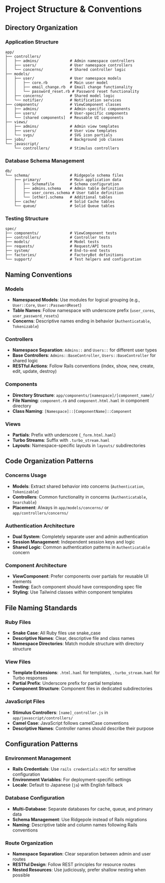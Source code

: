 # Project Structure & Conventions

## Directory Organization

### Application Structure
```
app/
├── controllers/
│   ├── admins/              # Admin namespace controllers
│   ├── users/               # User namespace controllers  
│   └── concerns/            # Shared controller logic
├── models/
│   ├── user/                # User namespace models
│   │   ├── core.rb          # Main user model
│   │   ├── email_change.rb  # Email change functionality
│   │   └── password_reset.rb # Password reset functionality
│   ├── concerns/            # Shared model logic
│   └── notifier/            # Notification services
├── components/              # ViewComponent classes
│   ├── admins/              # Admin-specific components
│   ├── users/               # User-specific components
│   └── [shared components]  # Reusable UI components
├── views/
│   ├── admins/              # Admin view templates
│   ├── users/               # User view templates
│   └── svgs/                # SVG icon partials
├── jobs/                    # Background job classes
└── javascript/
    └── controllers/         # Stimulus controllers
```

### Database Schema Management
```
db/
└── schema/                  # Ridgepole schema files
    ├── primary/             # Main application data
    │   ├── Schemafile       # Schema configuration
    │   ├── admins.schema    # Admin table definition
    │   ├── user_cores.schema # User table definition
    │   └── [other].schema   # Additional tables
    ├── cache/               # Solid Cache tables
    └── queue/               # Solid Queue tables
```

### Testing Structure
```
spec/
├── components/              # ViewComponent tests
├── controllers/             # Controller tests
├── models/                  # Model tests
├── requests/                # Request/API tests
├── system/                  # End-to-end tests
├── factories/               # FactoryBot definitions
└── support/                 # Test helpers and configuration
```

## Naming Conventions

### Models
- **Namespaced Models**: Use modules for logical grouping (e.g., `User::Core`, `User::PasswordReset`)
- **Table Names**: Follow namespace with underscore prefix (`user_cores`, `user_password_resets`)
- **Concerns**: Descriptive names ending in behavior (`Authenticatable`, `Tokenizable`)

### Controllers
- **Namespace Separation**: `Admins::` and `Users::` for different user types
- **Base Controllers**: `Admins::BaseController`, `Users::BaseController` for shared logic
- **RESTful Actions**: Follow Rails conventions (index, show, new, create, edit, update, destroy)

### Components
- **Directory Structure**: `app/components/[namespace]/[component_name]/`
- **File Naming**: `component.rb` and `component.html.haml` in component directory
- **Class Naming**: `[Namespace]::[ComponentName]::Component`

### Views
- **Partials**: Prefix with underscore (`_form.html.haml`)
- **Turbo Streams**: Suffix with `.turbo_stream.haml`
- **Layouts**: Namespace-specific layouts in `layouts/` subdirectories

## Code Organization Patterns

### Concerns Usage
- **Models**: Extract shared behavior into concerns (`Authentication`, `Tokenizable`)
- **Controllers**: Common functionality in concerns (`Authenticatable`, `Searchable`)
- **Placement**: Always in `app/models/concerns/` or `app/controllers/concerns/`

### Authentication Architecture
- **Dual System**: Completely separate user and admin authentication
- **Session Management**: Independent session keys and logic
- **Shared Logic**: Common authentication patterns in `Authenticatable` concern

### Component Architecture
- **ViewComponent**: Prefer components over partials for reusable UI elements
- **Testing**: Each component should have corresponding spec file
- **Styling**: Use Tailwind classes within component templates

## File Naming Standards

### Ruby Files
- **Snake Case**: All Ruby files use snake_case
- **Descriptive Names**: Clear, descriptive file and class names
- **Namespace Directories**: Match module structure with directory structure

### View Files
- **Template Extensions**: `.html.haml` for templates, `.turbo_stream.haml` for Turbo responses
- **Partial Prefix**: Underscore prefix for partial templates
- **Component Structure**: Component files in dedicated subdirectories

### JavaScript Files
- **Stimulus Controllers**: `[name]_controller.js` in `app/javascript/controllers/`
- **Camel Case**: JavaScript follows camelCase conventions
- **Descriptive Names**: Controller names should describe their purpose

## Configuration Patterns

### Environment Management
- **Rails Credentials**: Use `rails credentials:edit` for sensitive configuration
- **Environment Variables**: For deployment-specific settings
- **Locale**: Default to Japanese (`ja`) with English fallback

### Database Configuration
- **Multi-Database**: Separate databases for cache, queue, and primary data
- **Schema Management**: Use Ridgepole instead of Rails migrations
- **Naming**: Descriptive table and column names following Rails conventions

### Route Organization
- **Namespace Separation**: Clear separation between admin and user routes
- **RESTful Design**: Follow REST principles for resource routes
- **Nested Resources**: Use judiciously, prefer shallow nesting when possible